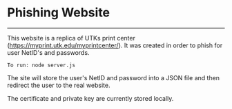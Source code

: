 # Phishing Website
---

This website is a replica of UTKs print center (https://myprint.utk.edu/myprintcenter/). It was created in order to phish for user NetID's and passwords.

`To run: node server.js`

The site will store the user's NetID and password into a JSON file and then redirect the user to the real website.

The certificate and private key are currently stored locally.